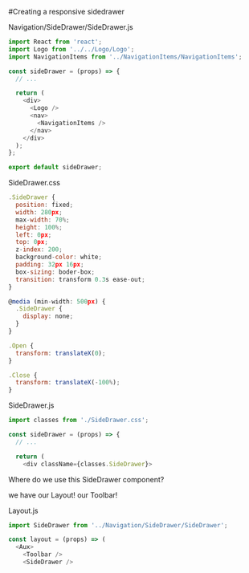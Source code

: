 #Creating a responsive sidedrawer

Navigation/SideDrawer/SideDrawer.js

```js
import React from 'react';
import Logo from '../../Logo/Logo';
import NavigationItems from '../NavigationItems/NavigationItems';

const sideDrawer = (props) => {
  // ...

  return (
    <div>
      <Logo />
      <nav>
        <NavigationItems />
      </nav>
    </div>
  );
};

export default sideDrawer;
```

SideDrawer.css

```js
.SideDrawer {
  position: fixed;
  width: 280px;
  max-width: 70%;
  height: 100%;
  left: 0px;
  top: 0px;
  z-index: 200;
  background-color: white;
  padding: 32px 16px;
  box-sizing: boder-box;
  transition: transform 0.3s ease-out;
}

@media (min-width: 500px) {
  .SideDrawer {
    display: none;
  }
}

.Open {
  transform: translateX(0);
}

.Close {
  transform: translateX(-100%);
}
```

SideDrawer.js

```js
import classes from './SideDrawer.css';

const sideDrawer = (props) => {
  // ...

  return (
    <div className={classes.SideDrawer}>
```

Where do we use this SideDrawer component?

we have our Layout! our Toolbar!

Layout.js

```js
import SideDrawer from '../Navigation/SideDrawer/SideDrawer';

const layout = (props) => (
  <Aux>
    <Toolbar />
    <SideDrawer />
```





